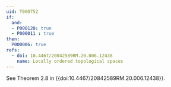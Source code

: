 ```yaml
---
uid: T000752
if:
  and:
  - P000120: true
  - P000011 : true
then:
  P000006: true
refs:
  - doi: 10.4467/20842589RM.20.006.12438
    name: Locally ordered topological spaces
---
```


See Theorem 2.8 in {{doi:10.4467/20842589RM.20.006.12438}}.
